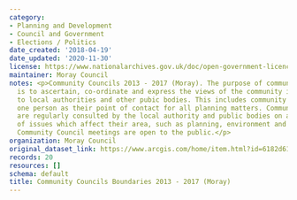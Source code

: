 ```yaml
---
category:
- Planning and Development
- Council and Government
- Elections / Politics
date_created: '2018-04-19'
date_updated: '2020-11-30'
license: https://www.nationalarchives.gov.uk/doc/open-government-licence/version/3/
maintainer: Moray Council
notes: <p>Community Councils 2013 - 2017 (Moray). The purpose of community councils
  is to ascertain, co-ordinate and express the views of the community it represents
  to local authorities and other pubic bodies. This includes community councils appointing
  one person as their point of contact for all planning matters. Community Councils
  are regularly consulted by the local authority and public bodies on a wide range
  of issues which affect their area, such as planning, environment and health. All
  Community Council meetings are open to the public.</p>
organization: Moray Council
original_dataset_link: https://www.arcgis.com/home/item.html?id=6182d61788b6422982eb83c5d2d33e4a
records: 20
resources: []
schema: default
title: Community Councils Boundaries 2013 - 2017 (Moray)
---
```

